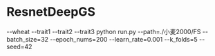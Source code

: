 # ResnetDeepGS

--wheat
  --trait1
  --trait2
  --trait3
python run.py --path=./小麦2000/FS --batch_size=32 --epoch_nums=200 --learn_rate=0.001 --k_folds=5 --seed=42
